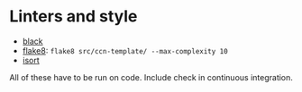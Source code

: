 # Linters and style

- [black](https://black.readthedocs.io/en/stable/)
- [flake8](https://flake8.pycqa.org/en/latest/):  `flake8 src/ccn-template/ --max-complexity 10`
- [isort](https://pycqa.github.io/isort/)

All of these have to be run on code. Include check in continuous integration.
